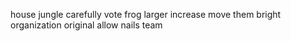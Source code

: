 house jungle carefully vote frog larger increase move them bright organization original allow nails team
